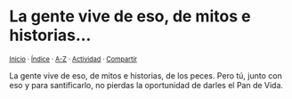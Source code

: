 # La gente vive de eso, de mitos e historias...
<sup>[Inicio](../../../../index.md) · [Índice](../../../../indices/apotegmas.md) · [A-Z](../../../../indices/alfabetico.md) · [Actividad](../../../../indices/actividad.md) · [Compartir](https://x.com/intent/tweet?text=Apotegmas%3A%20La%20gente%20vive%20de%20eso%2C%20de%20mitos%20e%20historias...%0A%E2%86%92%20https%3A%2F%2Fjucardus.github.io%2Fcontenido%2Fl%2Fa%2Fg%2Fla-gente-vive-de-eso.html%0A%0A%23aptgms_jucardus%0A%40jucardus)</sup>

La gente vive de eso, de mitos e historias, de los peces. Pero tú, junto con eso y para santificarlo, no pierdas la oportunidad de darles el Pan de Vida.
